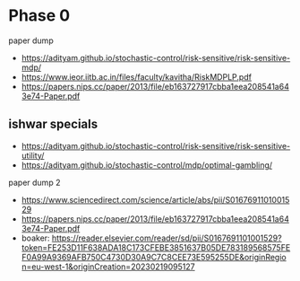 # Phase 0 


paper dump
* https://adityam.github.io/stochastic-control/risk-sensitive/risk-sensitive-mdp/
* https://www.ieor.iitb.ac.in/files/faculty/kavitha/RiskMDPLP.pdf
* https://papers.nips.cc/paper/2013/file/eb163727917cbba1eea208541a643e74-Paper.pdf

## ishwar specials
* https://adityam.github.io/stochastic-control/risk-sensitive/risk-sensitive-utility/
* https://adityam.github.io/stochastic-control/mdp/optimal-gambling/




paper dump 2
* https://www.sciencedirect.com/science/article/abs/pii/S0167691101001529
* https://papers.nips.cc/paper/2013/file/eb163727917cbba1eea208541a643e74-Paper.pdf
* boaker: https://reader.elsevier.com/reader/sd/pii/S0167691101001529?token=FE253D11F638ADA18C173CFEBE3851637B05DE783189568575FEF0A99A9369AFB750C4730D30A9C7C8CEE73E595255DE&originRegion=eu-west-1&originCreation=20230219095127


